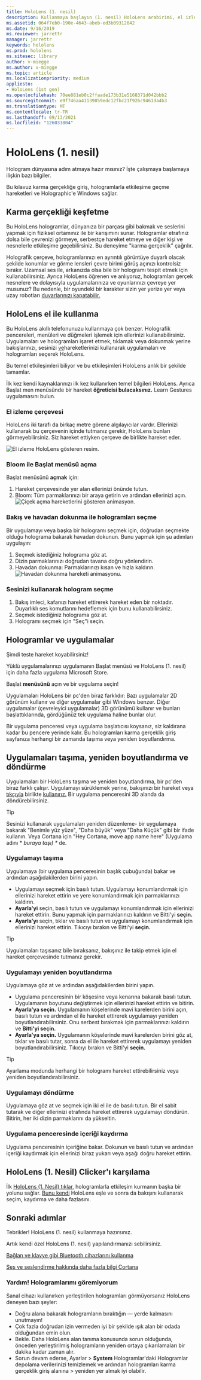 ```yaml
---
title: HoloLens (1. nesil)
description: Kullanmaya başlayın (1. nesil) HoloLens arabirimi, el izleme özellikleri ve holografik uygulamaları kullanma hakkında kısa bir tur atabilirsiniz.
ms.assetid: 064f7eb0-190e-4643-abeb-ed3b09312042
ms.date: 9/16/2019
ms.reviewer: jarrettr
manager: jarrettr
keywords: hololens
ms.prod: hololens
ms.sitesec: library
author: v-miegge
ms.author: v-miegge
ms.topic: article
ms.localizationpriority: medium
appliesto:
- HoloLens (1st gen)
ms.openlocfilehash: 70ee881eb0c2ffaade173b31e5168371d042bbb2
ms.sourcegitcommit: e9f746aa41139859edc12fbc21f926c9461da4b3
ms.translationtype: MT
ms.contentlocale: tr-TR
ms.lasthandoff: 09/13/2021
ms.locfileid: "126033804"
---
```

# <a name="getting-around-hololens-1st-gen"></a>HoloLens (1. nesil)

Hologram dünyasına adım atmaya hazır mısınız? İşte çalışmaya başlamaya ilişkin bazı bilgiler.

Bu kılavuz karma gerçekliğe giriş, hologramlarla etkileşime geçme hareketleri ve Holographic'e Windows sağlar.

## <a name="discover-mixed-reality"></a>Karma gerçekliği keşfetme

Bu HoloLens hologramlar, dünyanıza bir parçası gibi bakmak ve seslerini yapmak için fiziksel ortamınız ile bir karışımını sunar. Hologramlar etrafınız dolsa bile çevrenizi görmeye, serbestçe hareket etmeye ve diğer kişi ve nesnelerle etkileşime geçebilirsiniz. Bu deneyime "karma gerçeklik" çağrılır.

Holografik çerçeve, hologramlarınızı en ayrıntılı görüntüye duyarlı olacak şekilde konumlar ve görme lensleri çevre birimi görüş açınızı kontrolsiz bırakır. Uzamsal ses ile, arkanızda olsa bile bir hologramı tespit etmek için kullanabilirsiniz. Ayrıca HoloLens öğrenen ve anlıyoruz, hologramları gerçek nesnelere ve dolayısıyla uygulamalarınıza ve oyunlarınızı çevreye yer musunuz? Bu nedenle, bir oyundeki bir karakter sizin yer yerize yer veya uzay robotları [duvarlarınızı kapatabilir.](https://www.microsoft.com/store/apps/9nblggh5fv3j)

## <a name="use-hololens-with-your-hands"></a>HoloLens el ile kullanma

Bu HoloLens akıllı telefonunuzu kullanmaya çok benzer. Holografik pencereleri, menüleri ve düğmeleri işlemek için ellerinizi kullanabilirsiniz.  Uygulamaları ve hologramları işaret etmek, tıklamak veya dokunmak yerine bakışlarınızı, sesinizi [ve](hololens-cortana.md)hareketlerinizi kullanarak uygulamaları ve hologramları seçerek HoloLens.

Bu temel etkileşimleri biliyor ve bu etkileşimleri HoloLens anlık bir şekilde tamamlar.

İlk kez kendi kaynaklarınızı ilk kez kullanırken temel bilgileri HoloLens. Ayrıca Başlat men menüsünde bir hareket **öğreticisi bulacaksınız.** Learn Gestures uygulamasını bulun.

### <a name="the-hand-tracking-frame"></a>El izleme çerçevesi

HoloLens iki tarafı da birkaç metre görene algılayıcılar vardır. Ellerinizi kullanarak bu çerçevenin içinde tutmanız gerekir, HoloLens bunları görmeyebilirsiniz. Siz hareket ettiyken çerçeve de birlikte hareket eder.  

![El izleme HoloLens gösteren resim.](./images/hololens-2-gesture-frame.png)

### <a name="open-the-start-menu-with-bloom"></a>Bloom ile Başlat menüsü açma

Başlat menüsünü **açmak** için:

1. Hareket çerçevesinde yer alan ellerinizi önünde tutun.
1. Bloom: Tüm parmaklarınızı bir araya getirin ve ardından ellerinizi açın.
  ![Çiçek açma hareketlerini gösteren animasyon.](./images/hololens-bloom.gif)

### <a name="select-holograms-with-gaze-and-air-tap"></a>Bakış ve havadan dokunma ile hologramları seçme

Bir uygulamayı veya başka bir hologramı seçmek için, doğrudan seçmekte olduğu holograma bakarak havadan dokunun. Bunu yapmak için şu adımları uygulayın:

1. Seçmek istediğiniz holograma göz at.
1. Dizin parmaklarınızı doğrudan tavana doğru yönlendirin.
1. Havadan dokunma: Parmaklarınızı kısan ve hızla kaldırın.
   ![Havadan dokunma hareketi animasyonu.](./images/hololens-air-tap.gif)

### <a name="select-a-hologram-by-using-your-voice"></a>Sesinizi kullanarak hologram seçme

1. Bakış imleci, kafanızı hareket ettirerek hareket eden bir noktadır. Duyarlıklı ses komutlarını hedeflemek için bunu kullanabilirsiniz.
1. Seçmek istediğiniz holograma göz at.
1. Hologramı seçmek için "Seç"i seçin.

## <a name="holograms-and-apps"></a>Hologramlar ve uygulamalar

Şimdi teste hareket koyabilirsiniz!

Yüklü uygulamalarınızı uygulamanın Başlat menüsü [](holographic-home.md) ve HoloLens (1. nesil) için daha fazla uygulama Microsoft Store.

Başlat **menüsünü** açın ve bir uygulama seçin!

Uygulamaları HoloLens bir pc'den biraz farklıdır: Bazı uygulamalar 2D görünüm kullanır ve diğer uygulamalar gibi Windows benzer. Diğer uygulamalar (çevreleyici uygulamalar) 3D görünümü kullanır ve bunları başlattıklarında, gördüğünüz tek uygulama haline bunlar olur.

Bir uygulama penceresi veya uygulama başlatıcısı koysanız, siz kaldırana kadar bu pencere yerinde kalır. Bu hologramları karma gerçeklik giriş sayfanıza herhangi bir zamanda taşıma veya yeniden boyutlandırma.

## <a name="move-resize-and-rotate-apps"></a>Uygulamaları taşıma, yeniden boyutlandırma ve döndürme

Uygulamaları bir HoloLens taşıma ve yeniden boyutlandırma, bir pc'den biraz farklı çalışır. Uygulamayı sürüklemek yerine, bakışınızı bir hareket veya [tıkçıyla](https://support.microsoft.com/help/12644/hololens-use-gestures) birlikte [kullanırız.](hololens1-clicker.md) Bir uygulama penceresini 3D alanda da döndürebilirsiniz.

> [!TIP]
> Sesinizi kullanarak uygulamaları yeniden düzenleme- bir uygulamaya bakarak "Benimle yüz yüze", "Daha büyük" veya "Daha Küçük" gibi bir ifade kullanın. Veya Cortana için "Hey Cortana, move app name here" (Uygulama adını \* *buraya taşı) \** de.

### <a name="move-an-app"></a>Uygulamayı taşıma

Uygulamaya (bir uygulama penceresinin başlık çubuğunda) bakar ve ardından aşağıdakilerden birini yapın.

- Uygulamayı seçmek için basılı tutun. Uygulamayı konumlandırmak için ellerinizi hareket ettirin ve yere konumlandırmak için parmaklarınızı kaldırın.
- **Ayarla'yi** seçin, basılı tutun ve uygulamayı konumlandırmak için ellerinizi hareket ettirin. Bunu yapmak için parmaklarınızı kaldırın ve Bitti'yi **seçin.**
- **Ayarla'yı** seçin, tıklar ve basılı tutun ve uygulamayı konumlandırmak için ellerinizi hareket ettirin. Tıkıcıyı bırakın ve Bitti'yi **seçin.**

> [!TIP]
> Uygulamaları taşısanız bile bıraksanız, bakışınız ile takip etmek için el hareket çerçevesinde tutmanız gerekir.

### <a name="resize-an-app"></a>Uygulamayı yeniden boyutlandırma

Uygulamaya göz at ve ardından aşağıdakilerden birini yapın.

- Uygulama penceresinin bir köşesine veya kenarına bakarak basılı tutun. Uygulamanın boyutunu değiştirmek için ellerinizi hareket ettirin ve bitirin.
- **Ayarla'ya seçin.** Uygulamanın köşelerinde mavi karelerden birini açın, basılı tutun ve ardından el ile hareket ettirerek uygulamayı yeniden boyutlandırabilirsiniz. Onu serbest bırakmak için parmaklarınızı kaldırın ve **Bitti'yi seçin.**
- **Ayarla'ya seçin.** Uygulamanın köşelerinde mavi karelerden birini göz at, tıklar ve basılı tutar, sonra da el ile hareket ettirerek uygulamayı yeniden boyutlandırabilirsiniz. Tıkıcıyı bırakın ve Bitti'yi **seçin.**

> [!TIP]
> Ayarlama modunda herhangi bir hologramı hareket ettirebilirsiniz veya yeniden boyutlandırabilirsiniz.

### <a name="rotate-an-app"></a>Uygulamayı döndürme

Uygulamaya göz at ve seçmek için iki el ile de basılı tutun. Bir el sabit tutarak ve diğer ellerinizi etrafında hareket ettirerek uygulamayı döndürün. Bitirin, her iki dizin parmaklarını da yükseltin.

### <a name="scroll-content-in-an-app-window"></a>Uygulama penceresinde içeriği kaydırma

Uygulama penceresinin içeriğine bakar. Dokunun ve basılı tutun ve ardından içeriği kaydırmak için ellerinizi biraz yukarı veya aşağı doğru hareket ettirin.

## <a name="meet-the-hololens-1st-gen-clicker"></a>HoloLens (1. Nesil) Clicker'ı karşılama

İlk [HoloLens (1. Nesil) tıklar,](hololens1-clicker.md) hologramlarla etkileşim kurmanın başka bir yolunu sağlar. [Bunu kendi](hololens-connect-devices.md) HoloLens eşle ve sonra da bakışını kullanarak seçim, kaydırma ve daha fazlasını.

## <a name="next-steps"></a>Sonraki adımlar

Tebrikler! HoloLens (1. nesil) kullanmaya hazırsınız.

Artık kendi özel HoloLens (1. nesil) yapılandırmanızı sebilirsiniz.

[Bağlan ve klavye gibi Bluetooth cihazlarını kullanma](hololens-connect-devices.md)

[Ses ve seslendirme hakkında daha fazla bilgi Cortana](hololens-cortana.md)

### <a name="help-i-dont-see-my-holograms"></a>Yardım! Hologramlarımı göremiyorum

Sanal cihazı kullanırken yerleştirilen hologramları görmüyorsanız HoloLens deneyen bazı şeyler:

- Doğru alana bakarak hologramların bıraktığın &mdash; yerde kalmasını unutmayın!
- Çok fazla doğrudan izin vermeden iyi bir şekilde ışık alan bir odada olduğundan emin olun.
- Bekle. Daha HoloLens alan tanıma konusunda sorun olduğunda, önceden yerleştirilmiş hologramların yeniden ortaya çıkarılamaları bir dakika kadar zaman alır.
- Sorun devam ederse, Ayarlar   >  **System** Hologramlar'daki Hologramlar depolama verilerinizi temizlemek ve ardından hologramları karma gerçeklik giriş alanına  >  yeniden yer almak iyi olabilir.
